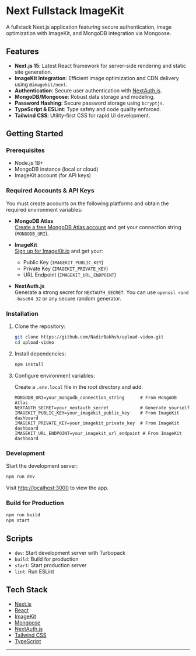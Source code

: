 # Next Fullstack ImageKit

A fullstack Next.js application featuring secure authentication, image optimization with ImageKit, and MongoDB integration via Mongoose.

## Features

- **Next.js 15**: Latest React framework for server-side rendering and static site generation.
- **ImageKit Integration**: Efficient image optimization and CDN delivery using `@imagekit/next`.
- **Authentication**: Secure user authentication with [NextAuth.js](https://next-auth.js.org/).
- **MongoDB/Mongoose**: Robust data storage and modeling.
- **Password Hashing**: Secure password storage using `bcryptjs`.
- **TypeScript & ESLint**: Type safety and code quality enforced.
- **Tailwind CSS**: Utility-first CSS for rapid UI development.

## Getting Started

### Prerequisites

- Node.js 18+
- MongoDB instance (local or cloud)
- ImageKit account (for API keys)

### Required Accounts & API Keys

You must create accounts on the following platforms and obtain the required environment variables:

- **MongoDB Atlas**  
  [Create a free MongoDB Atlas account](https://www.mongodb.com/cloud/atlas/register) and get your connection string (`MONGODB_URI`).

- **ImageKit**  
  [Sign up for ImageKit.io](https://imagekit.io/dashboard/signup) and get your:
  - Public Key (`IMAGEKIT_PUBLIC_KEY`)
  - Private Key (`IMAGEKIT_PRIVATE_KEY`)
  - URL Endpoint (`IMAGEKIT_URL_ENDPOINT`)

- **NextAuth.js**  
  Generate a strong secret for `NEXTAUTH_SECRET`. You can use `openssl rand -base64 32` or any secure random generator.

### Installation

1. Clone the repository:
   ```bash
   git clone https://github.com/NadirBakhsh/upload-video.git
   cd upload-video
   ```

2. Install dependencies:
   ```bash
   npm install
   ```

3. Configure environment variables:

   Create a `.env.local` file in the root directory and add:
   ```
   MONGODB_URI=your_mongodb_connection_string      # From MongoDB Atlas
   NEXTAUTH_SECRET=your_nextauth_secret            # Generate yourself
   IMAGEKIT_PUBLIC_KEY=your_imagekit_public_key    # From ImageKit dashboard
   IMAGEKIT_PRIVATE_KEY=your_imagekit_private_key  # From ImageKit dashboard
   IMAGEKIT_URL_ENDPOINT=your_imagekit_url_endpoint # From ImageKit dashboard
   ```

### Development

Start the development server:

```bash
npm run dev
```

Visit [http://localhost:3000](http://localhost:3000) to view the app.

### Build for Production

```bash
npm run build
npm start
```

## Scripts

- `dev`: Start development server with Turbopack
- `build`: Build for production
- `start`: Start production server
- `lint`: Run ESLint

## Tech Stack

- [Next.js](https://nextjs.org/)
- [React](https://react.dev/)
- [ImageKit](https://imagekit.io/)
- [Mongoose](https://mongoosejs.com/)
- [NextAuth.js](https://next-auth.js.org/)
- [Tailwind CSS](https://tailwindcss.com/)
- [TypeScript](https://www.typescriptlang.org/)

---
